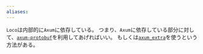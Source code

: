 ```yaml
---
aliases:
---
```

`Loco`は内部的に`Axum`に依存している。
つまり、`Axum`に依存している部分に対して、[`axum-protobuf`](https://github.com/Stefanuk12/axum-protobuf)を利用してあげればいい。
もしくは[`axum_extra`](https://docs.rs/axum-extra/latest/axum_extra/protobuf/struct.Protobuf.html)を使うという方法がある。

